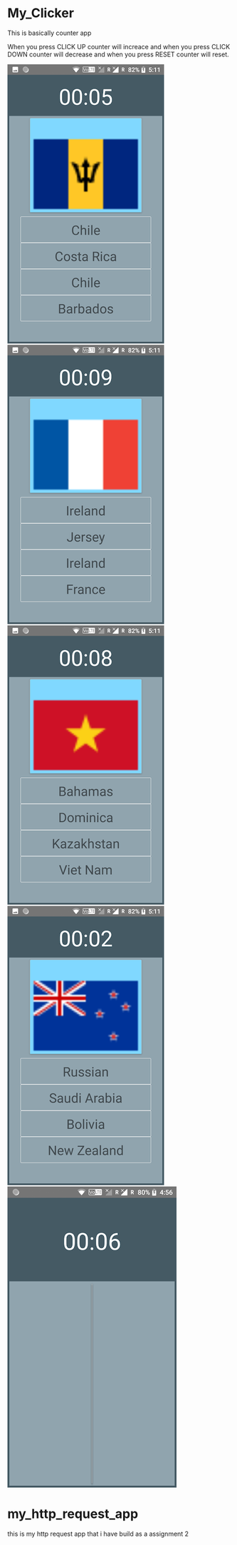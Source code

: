 # My_Clicker

This is basically counter app

When you press CLICK UP counter will increace and when you press CLICK DOWN counter will decrease and when you press RESET counter will reset.

![alt text](https://github.com/shyam-3110/Flag_Quiz/blob/master/ScreenShot/2.png)
![alt text](https://github.com/shyam-3110/Flag_Quiz/blob/master/ScreenShot/3.png)
![alt text](https://github.com/shyam-3110/Flag_Quiz/blob/master/ScreenShot/4.png)
![alt text](https://github.com/shyam-3110/Flag_Quiz/blob/master/ScreenShot/5.png)
![alt text](https://github.com/shyam-3110/Flag_Quiz/blob/master/ScreenShot/1.png)

# my_http_request_app
this is my http request app that i have build as a assignment 2
